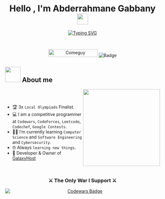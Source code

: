 <h1 align="center">Hello , I'm Abderrahmane Gabbany <img src="https://media.giphy.com/media/hvRJCLFzcasrR4ia7z/giphy.gif" width="35"></h1>
<p align="center">
<a href="https://git.io/typing-svg"><img src="https://readme-typing-svg.herokuapp.com?font=Fira+Code&pause=1000&color=0025FE&random=false&width=435&lines=Cybersecurity+Student+%F0%9F%94%92;Software+Engineering+Student+%F0%9F%92%BB;Computer+Science+Student+%F0%9F%96%A5%EF%B8%8F;CTF+Player+%F0%9F%9A%A9;Competitive+Player+%F0%9F%8F%86;Learning+Each+Day+%F0%9F%93%9A" alt="Typing SVG" /></a>
</p>


<br>

<p align="center"> 
	<img src="https://komarev.com/ghpvc/?username=MeComeguy&label=Profile%20views&color=0047AB&style=plastic?" alt="Comeguy" height=25px, width=160px/> 
<img src="https://dcbadge.vercel.app/api/shield/1119232751678259200" alt="Badge"/>

</p>

	
## <picture><img src = "https://cdn.discordapp.com/attachments/1119257753987334205/1263866337793544264/about_me.gif?ex=669bcac0&is=669a7940&hm=32d79c842fde40525330841238b88a54c85f97a14f733c1475640debb665c686&" width = 50px></picture> About me

<picture> <img align="right" src="https://cdn.discordapp.com/attachments/1119257753987334205/1263866333838184538/Right_Side.gif?ex=669bcabf&is=669a793f&hm=c085c6a16fb4ecbf29f7ba00f467261d10f1fbf54006918282c9b950d1ec6638&" width = 250px></picture>

<br><br>

- :trophy: 3x `Local Olympiads` Finalist.
- :computer: I am a competitive programmer at `Codewars`, `CodeForces`, `Leetcode`, `Codechef`, `Google Contests`.
- :student: I’m currently learning `Computer Science` and `Software Engineering` and `Cybersecurity`.
- :nerd_face: Always `learning new things`.
- :crown: Developer & Owner of [GalaxyHost](galaxyhost.site)
<br>
<div style="text-align: center;">
    <h3>⚔️ The Only War I Support ⚔️</h3>
    <a href="https://www.codewars.com/users/MeComeguy" target="_blank">
        <img src="https://www.codewars.com/users/MeComeguy/badges/large" alt="Codewars Badge" style="display: block; margin: 0 auto;" />
    </a>
</div>
